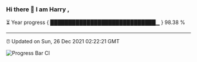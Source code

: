 ### Hi there 👋 I am Harry , 

⏳ Year progress { █████████████████████████████▁ } 98.38 %

---

⏰ Updated on Sun, 26 Dec 2021 02:22:21 GMT

![Progress Bar CI](https://github.com/duykhang68/duykhang68/workflows/Progress%20Bar%20CI/badge.svg)
